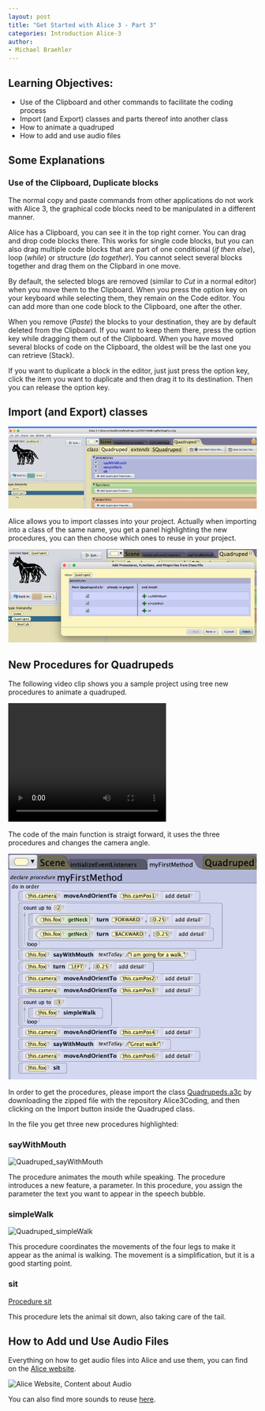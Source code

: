```yaml
---
layout: post
title: "Get Started with Alice 3 - Part 3"
categories: Introduction Alice-3
author:
- Michael Braehler
---
```


## Learning Objectives:
- Use of the Clipboard and other commands to facilitate the coding process
- Import (and Export) classes and parts thereof into another class
- How to animate a quadruped
- How to add and use audio files

## Some Explanations

### Use of the Clipboard, Duplicate blocks
The normal copy and paste commands from other applications do not work with Alice 3, the graphical code blocks need 
to be manipulated in a different manner.

Alice has a Clipboard, you can see it in the top right corner. You can drag and drop code blocks there. This works
for single code blocks, but you can also drag multiple code blocks that are part of one conditional (*if then else*), loop (*while*)
or structure (*do together*). You cannot select several blocks together and drag them on the Clipbard in one move.

By default, the selected blogs are removed (similar to *Cut* in a normal editor) when you move them to the Clipboard.
When you press the option key on your keyboard while selecting them, they remain on the Code editor. 
You can add more than one code block to the Clipboard, one after the other.

When you remove (*Paste*) the blocks to your destination, they are by default deleted from the Clipboard. If you want to keep
them there, press the option key while dragging them out of the Clipboard. When you have moved several blocks of code on the
Clipboard, the oldest will be the last one you can retrieve (Stack).

If you want to duplicate a block in the editor, just just press the option key, click the item you want to duplicate and
then drag it to its destination. Then you can release the option key.


## Import (and Export) classes
![Alice Import Export of Classes](/assets/230214AliceImportExport1.png)

Alice allows you to import classes into your project. Actually when importing into a class of the same name, you get a panel 
highlighting the new procedures, you can then choose which ones to reuse in your project.

![Selection of procedures](/assets/230214ClassImport.png)


## New Procedures for Quadrupeds

The following video clip shows you a sample project using tree new procedures to animate a quadruped.

<video width="320" height="240" controls>
  <source src="/assets/230214talkingWalkingFox.mp4" type="video/mp4">
Your browser does not support the video tag.
</video>

The code of the main function is straigt forward, it uses the three procedures and changes the camera angle.

![myFirstMethod](/assets/230214_Quadruped_myFirstMethod.png)

In order to get the procedures, please import the class [Quadrupeds.a3c](https://github.com/mibrs/Alice3Coding) by downloading the 
zipped file with the repository Alice3Coding, and then clicking on the Import button inside the Quadruped class.

In the file you get three new procedures highlighted:

### sayWithMouth

![Quadruped_sayWithMouth](230214_Quadruped_sayWithMouth.png)

The procedure animates the mouth while speaking. The procedure introduces a new feature, a parameter. In this procedure, you assign the parameter the text you want to appear in the speech bubble.

### simpleWalk

![Quadruped_simpleWalk](230214_Quadruped_simpleWalk.png)

This procedure coordinates the movements of the four legs to make it appear as the animal is walking. The movement is a simplification, but
it is a good starting point.

### sit

[Procedure sit](/assets/230214_Quadruped_sit.png)

This procedure lets the animal sit down, also taking care of the tail.


## How to Add und Use Audio Files
Everything on how to get audio files into Alice and use them, you can find on the 
[Alice website](http://www.alice.org/resources/how-tos/the-basics-of-using-audio/).

![Alice Website, Content about Audio](230214AliceSiteOnAudio.png)

You can also find more sounds to reuse [here](http://www.alice.org/resources/alice-3-audioibrary/).
